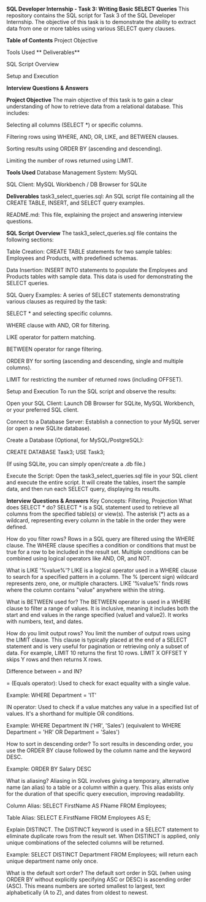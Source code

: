 **SQL Developer Internship - Task 3: Writing Basic SELECT Queries**
This repository contains the SQL script for Task 3 of the SQL Developer Internship. The objective of this task is to demonstrate the ability to extract data from one or more tables using various SELECT query clauses.

**Table of Contents**
Project Objective

Tools Used
**
Deliverables**

SQL Script Overview

Setup and Execution

**Interview Questions & Answers**

**Project Objective**
The main objective of this task is to gain a clear understanding of how to retrieve data from a relational database. This includes:

Selecting all columns (SELECT *) or specific columns.

Filtering rows using WHERE, AND, OR, LIKE, and BETWEEN clauses.

Sorting results using ORDER BY (ascending and descending).

Limiting the number of rows returned using LIMIT.

**Tools Used**
Database Management System: MySQL 

SQL Client: MySQL Workbench / DB Browser for SQLite

**Deliverables**
task3_select_queries.sql: An SQL script file containing all the CREATE TABLE, INSERT, and SELECT query examples.

README.md: This file, explaining the project and answering interview questions.


**SQL Script Overview**
The task3_select_queries.sql file contains the following sections:

Table Creation: CREATE TABLE statements for two sample tables: Employees and Products, with predefined schemas.

Data Insertion: INSERT INTO statements to populate the Employees and Products tables with sample data. This data is used for demonstrating the SELECT queries.

SQL Query Examples: A series of SELECT statements demonstrating various clauses as required by the task:

SELECT * and selecting specific columns.

WHERE clause with AND, OR for filtering.

LIKE operator for pattern matching.

BETWEEN operator for range filtering.

ORDER BY for sorting (ascending and descending, single and multiple columns).

LIMIT for restricting the number of returned rows (including OFFSET).

Setup and Execution
To run the SQL script and observe the results:

Open your SQL Client: Launch DB Browser for SQLite, MySQL Workbench, or your preferred SQL client.

Connect to a Database Server: Establish a connection to your MySQL server (or open a new SQLite database).

Create a Database (Optional, for MySQL/PostgreSQL):

CREATE DATABASE Task3;
USE Task3;

(If using SQLite, you can simply open/create a .db file.)

Execute the Script: Open the task3_select_queries.sql file in your SQL client and execute the entire script. It will create the tables, insert the sample data, and then run each SELECT query, displaying its results.

**Interview Questions & Answers**
Key Concepts: Filtering, Projection
What does SELECT * do?
SELECT * is a SQL statement used to retrieve all columns from the specified table(s) or view(s). The asterisk (*) acts as a wildcard, representing every column in the table in the order they were defined.

How do you filter rows?
Rows in a SQL query are filtered using the WHERE clause. The WHERE clause specifies a condition or conditions that must be true for a row to be included in the result set. Multiple conditions can be combined using logical operators like AND, OR, and NOT.

What is LIKE '%value%'?
LIKE is a logical operator used in a WHERE clause to search for a specified pattern in a column. The % (percent sign) wildcard represents zero, one, or multiple characters. LIKE '%value%' finds rows where the column contains "value" anywhere within the string.

What is BETWEEN used for?
The BETWEEN operator is used in a WHERE clause to filter a range of values. It is inclusive, meaning it includes both the start and end values in the range specified (value1 and value2). It works with numbers, text, and dates.

How do you limit output rows?
You limit the number of output rows using the LIMIT clause. This clause is typically placed at the end of a SELECT statement and is very useful for pagination or retrieving only a subset of data. For example, LIMIT 10 returns the first 10 rows. LIMIT X OFFSET Y skips Y rows and then returns X rows.

Difference between = and IN?

= (Equals operator): Used to check for exact equality with a single value.

Example: WHERE Department = 'IT'

IN operator: Used to check if a value matches any value in a specified list of values. It's a shorthand for multiple OR conditions.

Example: WHERE Department IN ('HR', 'Sales') (equivalent to WHERE Department = 'HR' OR Department = 'Sales')

How to sort in descending order?
To sort results in descending order, you use the ORDER BY clause followed by the column name and the keyword DESC.

Example: ORDER BY Salary DESC

What is aliasing?
Aliasing in SQL involves giving a temporary, alternative name (an alias) to a table or a column within a query. This alias exists only for the duration of that specific query execution, improving readability.

Column Alias: SELECT FirstName AS FName FROM Employees;

Table Alias: SELECT E.FirstName FROM Employees AS E;

Explain DISTINCT.
The DISTINCT keyword is used in a SELECT statement to eliminate duplicate rows from the result set. When DISTINCT is applied, only unique combinations of the selected columns will be returned.

Example: SELECT DISTINCT Department FROM Employees; will return each unique department name only once.

What is the default sort order?
The default sort order in SQL (when using ORDER BY without explicitly specifying ASC or DESC) is ascending order (ASC). This means numbers are sorted smallest to largest, text alphabetically (A to Z), and dates from oldest to newest.
